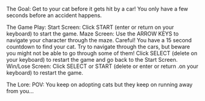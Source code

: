 The Goal:
    Get to your cat before it gets hit by a car!
    You only have a few seconds before an accident happens.

The Game Play:
    Start Screen: Click START (enter or return on your keyboard) to start the game.
    Maze Screen: Use the ARROW KEYS to navigate your character through the maze.
                 Careful! You have a 15 second countdown to find your cat.
                 Try to navigate through the cars, but beware you might not be able to go through some of them!
                 Click SELECT (delete on your keyboard) to restart the game and go back to the Start Screen.
    Win/Lose Screen: Click SELECT or START (delete or enter or return .on your keyboard) to restart the game.

The Lore:
    POV: You keep on adopting cats but they keep on running away from you...

